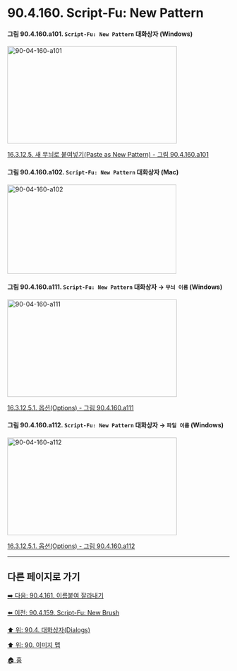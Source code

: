 # 90.4.160. Script-Fu: New Pattern

<a id="90-04-160-a101"></a>

#### 그림 90.4.160.a101. `Script-Fu: New Pattern` 대화상자 (Windows)
<img width="384" height="221" alt="90-04-160-a101" src="https://github.com/user-attachments/assets/1b72c6c9-a08e-4170-9152-417ae8964178" />

[16.3.12.5. 새 무늬로 붙여넣기(Paste as New Pattern) - 그림 90.4.160.a101](./16-03-12-05-00-new_pattern.md#90-04-160-a101)

<a id="90-04-160-a102"></a>

#### 그림 90.4.160.a102. `Script-Fu: New Pattern` 대화상자 (Mac)
<img width="383" height="202" alt="90-04-160-a102" src="https://github.com/user-attachments/assets/fa99d2c1-9f2e-46b4-bb97-bec7a807af25" />

<a id="90-04-160-a111"></a>

#### 그림 90.4.160.a111. `Script-Fu: New Pattern` 대화상자 → `무늬 이름` (Windows)
<img width="384" height="221" alt="90-04-160-a111" src="https://github.com/user-attachments/assets/594b549e-53ce-4242-815e-06e29cc25f9e" />

[16.3.12.5.1. 옵션(Options) - 그림 90.4.160.a111](./16-03-12-05-01-options.md#90-04-160-a111)

<a id="90-04-160-a112"></a>

#### 그림 90.4.160.a112. `Script-Fu: New Pattern` 대화상자 → `파일 이름` (Windows)
<img width="384" height="221" alt="90-04-160-a112" src="https://github.com/user-attachments/assets/5cd79542-16ca-4523-860c-c0409bf51e08" />

[16.3.12.5.1. 옵션(Options) - 그림 90.4.160.a112](./16-03-12-05-01-options.md#90-04-160-a112)

***

## 다른 페이지로 가기

[➡️ 다음: 90.4.161. 이름붙여 잘라내기](./90-04-0161-cut_named.md)

[⬅️ 이전: 90.4.159. Script-Fu: New Brush](./90-04-0159-script_fu_new_brush.md)

[⬆️ 위: 90.4. 대화상자(Dialogs)](./90-04-0000-dialogs.md)

[⬆️ 위: 90. 이미지 맵](./90-00-image-map.md)

[🏠 홈](./00-home.md)